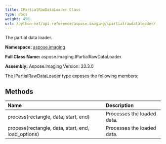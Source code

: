 ```yaml
---
title: IPartialRawDataLoader Class
type: docs
weight: 450
url: /python-net/api-reference/aspose.imaging/ipartialrawdataloader/
---
```


The partial data loader.

**Namespace:** [aspose.imaging](/imaging/python-net/api-reference/aspose.imaging/)

**Full Class Name:** aspose.imaging.IPartialRawDataLoader

**Assembly:**  Aspose.Imaging Version: 23.3.0

The IPartialRawDataLoader type exposes the following members:
## **Methods**
|**Name**|**Description**|
| :- | :- |
|process(rectangle, data, start, end)|Processes the loaded data.|
|process(rectangle, data, start, end, load_options)|Processes the loaded data.|
